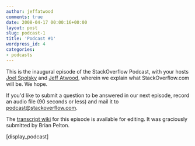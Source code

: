 ```yaml
---
author: jeffatwood
comments: true
date: 2008-04-17 00:00:16+00:00
layout: post
slug: podcast-1
title: 'Podcast #1'
wordpress_id: 4
categories:
- podcasts
---
```


This is the inaugural episode of the StackOverflow Podcast, with your hosts [Joel Spolsky](http://www.joelonsoftware.com/) and [Jeff Atwood](http://www.codinghorror.com/blog/), wherein we explain what StackOverflow.com will be. We hope.



If you'd like to submit a question to be answered in our next episode, 
record an audio file (90 seconds or less) and mail it to [podcast@stackoverflow.com](mailto:podcast@stackoverflow.com).



The [transcript wiki](https://stackoverflow.fogbugz.com/default.asp?W6) for this episode is available for editing. It was graciously submitted by Brian Pelton.



[display_podcast]

